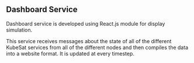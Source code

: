## Dashboard Service

Dashboard service is developed using React.js module for display simulation.

This service receives messages about the state of all of the different KubeSat services from all of the different nodes and then compiles the data into a website format. It is updated at every timestep.
